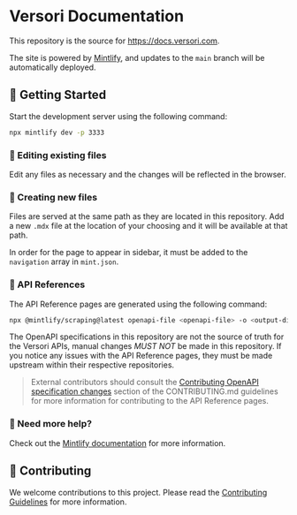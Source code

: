# Versori Documentation

This repository is the source for https://docs.versori.com.

The site is powered by [Mintlify][mintlify], and updates to the `main` branch will be automatically deployed.

## 🚀 Getting Started

Start the development server using the following command:

```sh
npx mintlify dev -p 3333
```

### 📝 Editing existing files

Edit any files as necessary and the changes will be reflected in the browser. 

### 📄 Creating new files

Files are served at the same path as they are located in this repository. Add a new `.mdx` file at the location
of your choosing and it will be available at that path.

In order for the page to appear in sidebar, it must be added to the `navigation` array in `mint.json`.

### 🔩 API References

The API Reference pages are generated using the following command:

```sh
npx @mintlify/scraping@latest openapi-file <openapi-file> -o <output-directory>
```

The OpenAPI specifications in this repository are not the source of truth for the Versori APIs, manual changes 
*MUST NOT* be made in this repository. If you notice any issues with the API Reference pages, they must be made 
upstream within their respective repositories.

> External contributors should consult the 
> [Contributing OpenAPI specification changes](CONTRIBUTING.md#contributing-openapi-specification-changes) section of
> the CONTRIBUTING.md guidelines for more information for contributing to the API Reference pages.

### 🙋 Need more help?

Check out the [Mintlify documentation][mintlify-docs] for more information.

## 🤝 Contributing

We welcome contributions to this project. Please read the [Contributing Guidelines](CONTRIBUTING.md) for more information.

[mintlify]: https://mintlify.com
[mintlify-docs]: https://mintlify.com/docs
